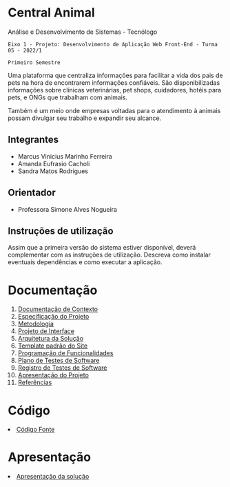 # Central Animal

Análise e Desenvolvimento de Sistemas - Tecnólogo

`Eixo 1 - Projeto: Desenvolvimento de Aplicação Web Front-End - Turma 05 - 2022/1`

`Primeiro Semestre`

Uma plataforma que centraliza informações para facilitar a vida dos pais de pets na hora de encontrarem informações confiáveis. São disponibilizadas informações sobre clínicas veterinárias, pet shops, cuidadores, hotéis para pets, e ONGs que trabalham com animais.

Também é um meio onde empresas voltadas para o atendimento à animais possam divulgar seu trabalho e expandir seu alcance.

## Integrantes

- Marcus Vinicius Marinho Ferreira
- Amanda Eufrasio Cacholi
- Sandra Matos Rodrigues

## Orientador

- Professora Simone Alves Nogueira

## Instruções de utilização

Assim que a primeira versão do sistema estiver disponível, deverá complementar com as instruções de utilização. Descreva como instalar eventuais dependências e como executar a aplicação.

# Documentação

<ol>
<li><a href="docs/01-Documentação de Contexto.md"> Documentação de Contexto</a></li>
<li><a href="docs/02-Especificação do Projeto.md"> Especificação do Projeto</a></li>
<li><a href="docs/03-Metodologia.md"> Metodologia</a></li>
<li><a href="docs/04-Projeto de Interface.md"> Projeto de Interface</a></li>
<li><a href="docs/05-Arquitetura da Solução.md"> Arquitetura da Solução</a></li>
<li><a href="docs/06-Template padrão do Site.md"> Template padrão do Site</a></li>
<li><a href="docs/07-Programação de Funcionalidades.md"> Programação de Funcionalidades</a></li>
<li><a href="docs/08-Plano de Testes de Software.md"> Plano de Testes de Software</a></li>
<li><a href="docs/09-Registro de Testes de Software.md"> Registro de Testes de Software</a></li>
<li><a href="docs/10-Apresentação do Projeto.md"> Apresentação do Projeto</a></li>
<li><a href="docs/11-Referências.md"> Referências</a></li>
</ol>

# Código

<li><a href="src/README.md"> Código Fonte</a></li>

# Apresentação

<li><a href="presentation/README.md"> Apresentação da solução</a></li>
